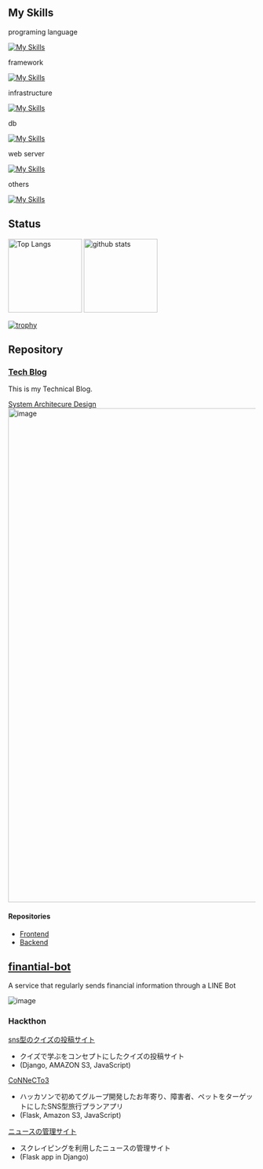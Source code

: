 ## My Skills

programing language

[![My Skills](https://skillicons.dev/icons?i=go,py,js,ts)](https://skillicons.dev)

framework

[![My Skills](https://skillicons.dev/icons?i=vue,nuxtjs,react,nextjs,django)](https://skillicons.dev)

infrastructure

[![My Skills](https://skillicons.dev/icons?i=linux,docker,kubernetes,gcp,aws)](https://skillicons.dev)

db

[![My Skills](https://skillicons.dev/icons?i=postgres,mysql,redis,mongodb)](https://skillicons.dev)

web server 

[![My Skills](https://skillicons.dev/icons?i=nginx)](https://skillicons.dev)

others

[![My Skills](https://skillicons.dev/icons?i=git,github,vscode)](https://skillicons.dev)

## Status

<p align="left"> 
  <img alt="Top Langs" height="150px" src="https://github-readme-stats.vercel.app/api/top-langs/?username=yoshihiro-shu&layout=compact&show_icons=true&theme=onedark" />
  <img alt="github stats" height="150px" src="https://github-readme-stats.vercel.app/api?username=yoshihiro-shu&theme=onedark&show_icons=ture" />
</p>

[![trophy](https://github-profile-trophy.vercel.app/?username=yoshihiro-shu&theme=onedark&column=7
)](https://github.com/ryo-ma/github-profile-trophy)

## Repository

### [Tech Blog](https://yoshihiro-shu.com/ja)

This is my Technical Blog.

[System Architecure Design](https://app.diagrams.net/#G1CuJWLpUqeXx_Qj7RZWCZc-ojCXzTaIJ_)
<img width="1006" alt="image" src="https://github.com/yoshihiro-shu/yoshihiro-shu/assets/84740493/d14ca722-5483-4a8f-a0d3-8a146103a3ac">

#### Repositories

- [Frontend](https://github.com/yoshihiro-shu/tech-blog-frontend) 
- [Backend](https://github.com/yoshihiro-shu/draft-backend)

## [finantial-bot](https://github.com/yoshihiro-shu/financial-bot/tree/main)

A service that regularly sends financial information through a LINE Bot

![image](https://github.com/yoshihiro-shu/financial-bot/assets/84740493/e64dcb21-7c4e-4075-a610-6813676a8676)

### Hackthon

[sns型のクイズの投稿サイト](https://github.com/yoshi429/quiz_project)
 - クイズで学ぶをコンセプトにしたクイズの投稿サイト 
 - (Django, AMAZON S3, JavaScript)

[CoNNeCTo3](https://github.com/yoshi429/Tornado2021)
 - ハッカソンで初めてグループ開発したお年寄り、障害者、ペットをターゲットにしたSNS型旅行プランアプリ
 -  (Flask, Amazon S3, JavaScript)

[ニュースの管理サイト](https://github.com/yoshi429/Scraping-News)
 - スクレイピングを利用したニュースの管理サイト 
 - (Flask app in Django)


<!--
**yoshi429/yoshi429** is a ✨ _special_ ✨ repository because its `README.md` (this file) appears on your GitHub profile.

Here are some ideas to get you started:

- 🔭 I’m currently working on ...
- 🌱 I’m currently learning ...
- 👯 I’m looking to collaborate on ...
- 🤔 I’m looking for help with ...
- 💬 Ask me about ...
- 📫 How to reach me: ...
- 😄 Pronouns: ...
- ⚡ Fun fact: ...
-->

